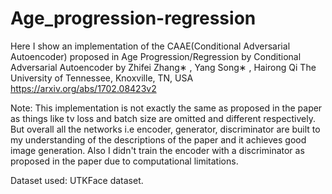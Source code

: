 # Age_progression-regression
Here I show an implementation of the CAAE(Conditional Adversarial Autoencoder) proposed in Age Progression/Regression by Conditional Adversarial Autoencoder by  Zhifei Zhang∗ , Yang Song∗ , Hairong Qi The University of Tennessee, Knoxville, TN, USA https://arxiv.org/abs/1702.08423v2

Note: This implementation is not exactly the same as proposed in the paper as things like tv loss and batch size are omitted and different respectively. But overall all the networks i.e encoder, generator, discriminator are built to my understanding of the descriptions of the paper and it achieves good image generation. Also I didn't train the encoder with a discriminator as proposed in the paper due to computational limitations.

Dataset used: UTKFace dataset.
